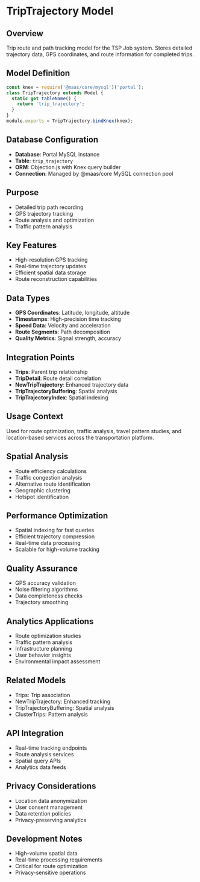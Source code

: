 # TripTrajectory Model

## Overview
Trip route and path tracking model for the TSP Job system. Stores detailed trajectory data, GPS coordinates, and route information for completed trips.

## Model Definition
```javascript
const knex = require('@maas/core/mysql')('portal');
class TripTrajectory extends Model {
  static get tableName() {
    return 'trip_trajectory';
  }
}
module.exports = TripTrajectory.bindKnex(knex);
```

## Database Configuration
- **Database**: Portal MySQL instance
- **Table**: `trip_trajectory`
- **ORM**: Objection.js with Knex query builder
- **Connection**: Managed by @maas/core MySQL connection pool

## Purpose
- Detailed trip path recording
- GPS trajectory tracking
- Route analysis and optimization
- Traffic pattern analysis

## Key Features
- High-resolution GPS tracking
- Real-time trajectory updates
- Efficient spatial data storage
- Route reconstruction capabilities

## Data Types
- **GPS Coordinates**: Latitude, longitude, altitude
- **Timestamps**: High-precision time tracking
- **Speed Data**: Velocity and acceleration
- **Route Segments**: Path decomposition
- **Quality Metrics**: Signal strength, accuracy

## Integration Points
- **Trips**: Parent trip relationship
- **TripDetail**: Route detail correlation
- **NewTripTrajectory**: Enhanced trajectory data
- **TripTrajectoryBuffering**: Spatial analysis
- **TripTrajectoryIndex**: Spatial indexing

## Usage Context
Used for route optimization, traffic analysis, travel pattern studies, and location-based services across the transportation platform.

## Spatial Analysis
- Route efficiency calculations
- Traffic congestion analysis
- Alternative route identification
- Geographic clustering
- Hotspot identification

## Performance Optimization
- Spatial indexing for fast queries
- Efficient trajectory compression
- Real-time data processing
- Scalable for high-volume tracking

 ## Quality Assurance
- GPS accuracy validation
- Noise filtering algorithms
- Data completeness checks
- Trajectory smoothing

## Analytics Applications
- Route optimization studies
- Traffic pattern analysis
- Infrastructure planning
- User behavior insights
- Environmental impact assessment

## Related Models
- Trips: Trip association
- NewTripTrajectory: Enhanced tracking
- TripTrajectoryBuffering: Spatial analysis
- ClusterTrips: Pattern analysis

## API Integration
- Real-time tracking endpoints
- Route analysis services
- Spatial query APIs
- Analytics data feeds

## Privacy Considerations
- Location data anonymization
- User consent management
- Data retention policies
- Privacy-preserving analytics

## Development Notes
- High-volume spatial data
- Real-time processing requirements
- Critical for route optimization
- Privacy-sensitive operations